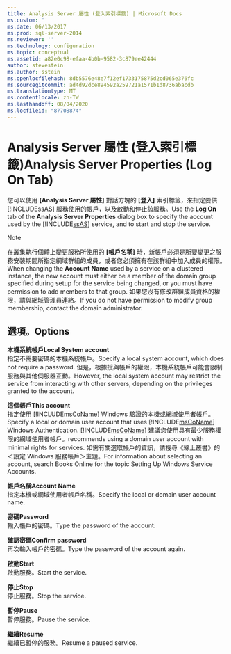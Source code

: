 ```yaml
---
title: Analysis Server 屬性 (登入索引標籤) | Microsoft Docs
ms.custom: ''
ms.date: 06/13/2017
ms.prod: sql-server-2014
ms.reviewer: ''
ms.technology: configuration
ms.topic: conceptual
ms.assetid: a82e0c98-efaa-4b0b-9582-3c879ee42444
author: stevestein
ms.author: sstein
ms.openlocfilehash: 8db5576e48e7f12ef1733175875d2cd065e376fc
ms.sourcegitcommit: ad4d92dce894592a259721a1571b1d8736abacdb
ms.translationtype: MT
ms.contentlocale: zh-TW
ms.lasthandoff: 08/04/2020
ms.locfileid: "87708874"
---
```

# <a name="analysis-server-properties-log-on-tab"></a><span data-ttu-id="9cf0c-102">Analysis Server 屬性 (登入索引標籤)</span><span class="sxs-lookup"><span data-stu-id="9cf0c-102">Analysis Server Properties (Log On Tab)</span></span>
  <span data-ttu-id="9cf0c-103">您可以使用 **[Analysis Server 屬性]** 對話方塊的 **[登入]** 索引標籤，來指定要供 [!INCLUDE[ssAS](../../includes/ssas-md.md)] 服務使用的帳戶，以及啟動和停止該服務。</span><span class="sxs-lookup"><span data-stu-id="9cf0c-103">Use the **Log On** tab of the **Analysis Server Properties** dialog box to specify the account used by the [!INCLUDE[ssAS](../../includes/ssas-md.md)] service, and to start and stop the service.</span></span>  
  
> [!NOTE]  
>  <span data-ttu-id="9cf0c-104">在叢集執行個體上變更服務所使用的 **[帳戶名稱]** 時，新帳戶必須是所要變更之服務安裝期間所指定網域群組的成員，或者您必須擁有在該群組中加入成員的權限。</span><span class="sxs-lookup"><span data-stu-id="9cf0c-104">When changing the **Account Name** used by a service on a clustered instance, the new account must either be a member of the domain group specified during setup for the service being changed, or you must have permission to add members to that group.</span></span> <span data-ttu-id="9cf0c-105">如果您沒有修改群組成員資格的權限，請與網域管理員連絡。</span><span class="sxs-lookup"><span data-stu-id="9cf0c-105">If you do not have permission to modify group membership, contact the domain administrator.</span></span>  
  
## <a name="options"></a><span data-ttu-id="9cf0c-106">選項。</span><span class="sxs-lookup"><span data-stu-id="9cf0c-106">Options</span></span>  
 <span data-ttu-id="9cf0c-107">**本機系統帳戶**</span><span class="sxs-lookup"><span data-stu-id="9cf0c-107">**Local System account**</span></span>  
 <span data-ttu-id="9cf0c-108">指定不需要密碼的本機系統帳戶。</span><span class="sxs-lookup"><span data-stu-id="9cf0c-108">Specify a local system account, which does not require a password.</span></span> <span data-ttu-id="9cf0c-109">但是，根據授與帳戶的權限，本機系統帳戶可能會限制服務與其他伺服器互動。</span><span class="sxs-lookup"><span data-stu-id="9cf0c-109">However, the local system account may restrict the service from interacting with other servers, depending on the privileges granted to the account.</span></span>  
  
 <span data-ttu-id="9cf0c-110">**這個帳戶**</span><span class="sxs-lookup"><span data-stu-id="9cf0c-110">**This account**</span></span>  
 <span data-ttu-id="9cf0c-111">指定使用 [!INCLUDE[msCoName](../../includes/msconame-md.md)] Windows 驗證的本機或網域使用者帳戶。</span><span class="sxs-lookup"><span data-stu-id="9cf0c-111">Specify a local or domain user account that uses [!INCLUDE[msCoName](../../includes/msconame-md.md)] Windows Authentication.</span></span> [!INCLUDE[msCoName](../../includes/msconame-md.md)] <span data-ttu-id="9cf0c-112">建議您使用具有最少服務權限的網域使用者帳戶。</span><span class="sxs-lookup"><span data-stu-id="9cf0c-112">recommends using a domain user account with minimal rights for services.</span></span> <span data-ttu-id="9cf0c-113">如需有關選取帳戶的資訊，請搜尋《線上叢書》的＜設定 Windows 服務帳戶＞主題。</span><span class="sxs-lookup"><span data-stu-id="9cf0c-113">For information about selecting an account, search Books Online for the topic Setting Up Windows Service Accounts.</span></span>  
  
 <span data-ttu-id="9cf0c-114">**帳戶名稱**</span><span class="sxs-lookup"><span data-stu-id="9cf0c-114">**Account Name**</span></span>  
 <span data-ttu-id="9cf0c-115">指定本機或網域使用者帳戶名稱。</span><span class="sxs-lookup"><span data-stu-id="9cf0c-115">Specify the local or domain user account name.</span></span>  
  
 <span data-ttu-id="9cf0c-116">**密碼**</span><span class="sxs-lookup"><span data-stu-id="9cf0c-116">**Password**</span></span>  
 <span data-ttu-id="9cf0c-117">輸入帳戶的密碼。</span><span class="sxs-lookup"><span data-stu-id="9cf0c-117">Type the password of the account.</span></span>  
  
 <span data-ttu-id="9cf0c-118">**確認密碼**</span><span class="sxs-lookup"><span data-stu-id="9cf0c-118">**Confirm password**</span></span>  
 <span data-ttu-id="9cf0c-119">再次輸入帳戶的密碼。</span><span class="sxs-lookup"><span data-stu-id="9cf0c-119">Type the password of the account again.</span></span>  
  
 <span data-ttu-id="9cf0c-120">**啟動**</span><span class="sxs-lookup"><span data-stu-id="9cf0c-120">**Start**</span></span>  
 <span data-ttu-id="9cf0c-121">啟動服務。</span><span class="sxs-lookup"><span data-stu-id="9cf0c-121">Start the service.</span></span>  
  
 <span data-ttu-id="9cf0c-122">**停止**</span><span class="sxs-lookup"><span data-stu-id="9cf0c-122">**Stop**</span></span>  
 <span data-ttu-id="9cf0c-123">停止服務。</span><span class="sxs-lookup"><span data-stu-id="9cf0c-123">Stop the service.</span></span>  
  
 <span data-ttu-id="9cf0c-124">**暫停**</span><span class="sxs-lookup"><span data-stu-id="9cf0c-124">**Pause**</span></span>  
 <span data-ttu-id="9cf0c-125">暫停服務。</span><span class="sxs-lookup"><span data-stu-id="9cf0c-125">Pause the service.</span></span>  
  
 <span data-ttu-id="9cf0c-126">**繼續**</span><span class="sxs-lookup"><span data-stu-id="9cf0c-126">**Resume**</span></span>  
 <span data-ttu-id="9cf0c-127">繼續已暫停的服務。</span><span class="sxs-lookup"><span data-stu-id="9cf0c-127">Resume a paused service.</span></span>  
  
  

